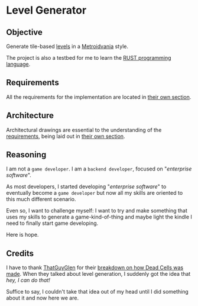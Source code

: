 # Level Generator

## Objective

Generate tile-based [levels](definitions/level_definition.md#what-is-a-level) in a [Metroidvania](https://en.wikipedia.org/wiki/Metroidvania) style.

The project is also a testbed for me to learn the [RUST programming language](https://www.rust-lang.org/).

## Requirements

All the requirements for the implementation are located in [their own section](requirements/README.md).

## Architecture

Architectural drawings are essential to the understanding of the [requirements](#requirements), being laid out in [their own section](architecture/README.md).

## Reasoning

I am not a `game developer`. I am a `backend developer`, focused on "_enterprise software_".

As most developers, I started developing "_enterprise software_" to eventually become a `game developer` but now all my skills are oriented to this much different scenario.

Even so, I want to challenge myself: I want to try and make something that uses my skills to generate a game-kind-of-thing and maybe light the kindle I need to finally start game developing.

Here is hope.

## Credits

I have to thank [ThatGuyGlen](https://www.youtube.com/@ThatGuyGlen/) for their [breakdown on how Dead Cells was made](https://youtu.be/0MY03yNkuFI).
When they talked about level generation, I suddenly got the idea that _hey, I can do that!_

Suffice to say, I couldn't take that idea out of my head until I did something about it and now here we are.

